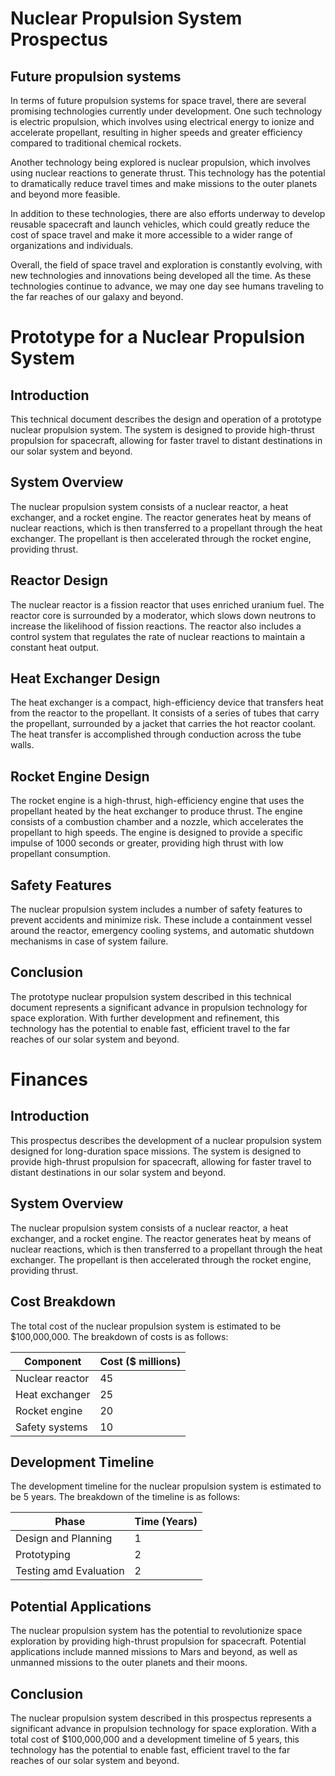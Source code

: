 # Nuclear Propulsion System Prospectus

## Future propulsion systems
In terms of future propulsion systems for space travel, there are several promising technologies currently under development. One such technology is electric propulsion, which involves using electrical energy to ionize and accelerate propellant, resulting in higher speeds and greater efficiency compared to traditional chemical rockets.

Another technology being explored is nuclear propulsion, which involves using nuclear reactions to generate thrust. This technology has the potential to dramatically reduce travel times and make missions to the outer planets and beyond more feasible.

In addition to these technologies, there are also efforts underway to develop reusable spacecraft and launch vehicles, which could greatly reduce the cost of space travel and make it more accessible to a wider range of organizations and individuals.

Overall, the field of space travel and exploration is constantly evolving, with new technologies and innovations being developed all the time. As these technologies continue to advance, we may one day see humans traveling to the far reaches of our galaxy and beyond.

# Prototype for a Nuclear Propulsion System

## Introduction
This technical document describes the design and operation of a prototype nuclear propulsion system. The system is designed to provide high-thrust propulsion for spacecraft, allowing for faster travel to distant destinations in our solar system and beyond.

## System Overview
The nuclear propulsion system consists of a nuclear reactor, a heat exchanger, and a rocket engine. The reactor generates heat by means of nuclear reactions, which is then transferred to a propellant through the heat exchanger. The propellant is then accelerated through the rocket engine, providing thrust.

## Reactor Design
The nuclear reactor is a fission reactor that uses enriched uranium fuel. The reactor core is surrounded by a moderator, which slows down neutrons to increase the likelihood of fission reactions. The reactor also includes a control system that regulates the rate of nuclear reactions to maintain a constant heat output.

## Heat Exchanger Design
The heat exchanger is a compact, high-efficiency device that transfers heat from the reactor to the propellant. It consists of a series of tubes that carry the propellant, surrounded by a jacket that carries the hot reactor coolant. The heat transfer is accomplished through conduction across the tube walls.

## Rocket Engine Design
The rocket engine is a high-thrust, high-efficiency engine that uses the propellant heated by the heat exchanger to produce thrust. The engine consists of a combustion chamber and a nozzle, which accelerates the propellant to high speeds. The engine is designed to provide a specific impulse of 1000 seconds or greater, providing high thrust with low propellant consumption.

## Safety Features
The nuclear propulsion system includes a number of safety features to prevent accidents and minimize risk. These include a containment vessel around the reactor, emergency cooling systems, and automatic shutdown mechanisms in case of system failure.

## Conclusion
The prototype nuclear propulsion system described in this technical document represents a significant advance in propulsion technology for space exploration. With further development and refinement, this technology has the potential to enable fast, efficient travel to the far reaches of our solar system and beyond.

# Finances

## Introduction
This prospectus describes the development of a nuclear propulsion system designed for long-duration space missions. The system is designed to provide high-thrust propulsion for spacecraft, allowing for faster travel to distant destinations in our solar system and beyond.

## System Overview
The nuclear propulsion system consists of a nuclear reactor, a heat exchanger, and a rocket engine. The reactor generates heat by means of nuclear reactions, which is then transferred to a propellant through the heat exchanger. The propellant is then accelerated through the rocket engine, providing thrust.

## Cost Breakdown
The total cost of the nuclear propulsion system is estimated to be $100,000,000. The breakdown of costs is as follows:

| Component | Cost ($ millions)|
| ------------- | ------------- |
| Nuclear reactor | 45  |
| Heat exchanger  | 25  |
| Rocket engine   | 20  |
| Safety systems  | 10  |

## Development Timeline
The development timeline for the nuclear propulsion system is estimated to be 5 years. The breakdown of the timeline is as follows:

| Phase | Time (Years)|
| ------------- | ------------- |
| Design and Planning     | 1  |
| Prototyping             | 2  |
| Testing amd Evaluation  | 2  |

## Potential Applications
The nuclear propulsion system has the potential to revolutionize space exploration by providing high-thrust propulsion for spacecraft. Potential applications include manned missions to Mars and beyond, as well as unmanned missions to the outer planets and their moons.

## Conclusion
The nuclear propulsion system described in this prospectus represents a significant advance in propulsion technology for space exploration. With a total cost of $100,000,000 and a development timeline of 5 years, this technology has the potential to enable fast, efficient travel to the far reaches of our solar system and beyond.
